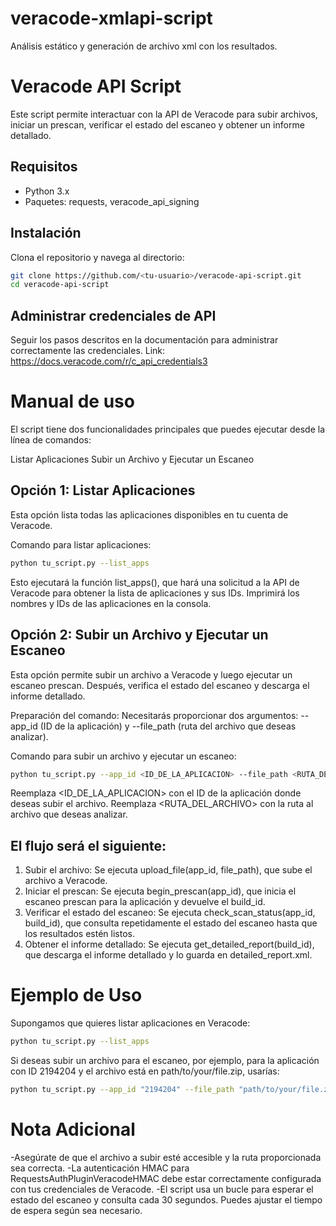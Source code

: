 # veracode-xmlapi-script
Análisis estático y generación de archivo xml con los resultados.

# Veracode API Script

Este script permite interactuar con la API de Veracode para subir archivos, iniciar un prescan, verificar el estado del escaneo y obtener un informe detallado.

## Requisitos

- Python 3.x
- Paquetes: requests, veracode_api_signing

## Instalación

Clona el repositorio y navega al directorio:

```bash
git clone https://github.com/<tu-usuario>/veracode-api-script.git
cd veracode-api-script
```

## Administrar credenciales de API

Seguir los pasos descritos en la documentación para administrar correctamente las credenciales. 
Link: https://docs.veracode.com/r/c_api_credentials3

# Manual de uso
El script tiene dos funcionalidades principales que puedes ejecutar desde la línea de comandos:

Listar Aplicaciones
Subir un Archivo y Ejecutar un Escaneo

## Opción 1: Listar Aplicaciones
Esta opción lista todas las aplicaciones disponibles en tu cuenta de Veracode.

Comando para listar aplicaciones:
```bash
python tu_script.py --list_apps
```
Esto ejecutará la función list_apps(), que hará una solicitud a la API de Veracode para obtener la lista de aplicaciones y sus IDs. Imprimirá los nombres y IDs de las aplicaciones en la consola.


## Opción 2: Subir un Archivo y Ejecutar un Escaneo
Esta opción permite subir un archivo a Veracode y luego ejecutar un escaneo prescan. Después, verifica el estado del escaneo y descarga el informe detallado.

Preparación del comando:
Necesitarás proporcionar dos argumentos: --app_id (ID de la aplicación) y --file_path (ruta del archivo que deseas analizar).

Comando para subir un archivo y ejecutar un escaneo:
```bash
python tu_script.py --app_id <ID_DE_LA_APLICACION> --file_path <RUTA_DEL_ARCHIVO>
```
Reemplaza <ID_DE_LA_APLICACION> con el ID de la aplicación donde deseas subir el archivo.
Reemplaza <RUTA_DEL_ARCHIVO> con la ruta al archivo que deseas analizar.

## El flujo será el siguiente:

1. Subir el archivo: Se ejecuta upload_file(app_id, file_path), que sube el archivo a Veracode.
2. Iniciar el prescan: Se ejecuta begin_prescan(app_id), que inicia el escaneo prescan para la aplicación y devuelve el build_id.
3. Verificar el estado del escaneo: Se ejecuta check_scan_status(app_id, build_id), que consulta repetidamente el estado del escaneo hasta que los resultados estén listos.
4. Obtener el informe detallado: Se ejecuta get_detailed_report(build_id), que descarga el informe detallado y lo guarda en detailed_report.xml.

# Ejemplo de Uso
Supongamos que quieres listar aplicaciones en Veracode:
```bash
python tu_script.py --list_apps
```

Si deseas subir un archivo para el escaneo, por ejemplo, para la aplicación con ID 2194204 y el archivo está en path/to/your/file.zip, usarías:
```bash
python tu_script.py --app_id "2194204" --file_path "path/to/your/file.zip"
```

# Nota Adicional
-Asegúrate de que el archivo a subir esté accesible y la ruta proporcionada sea correcta.
-La autenticación HMAC para RequestsAuthPluginVeracodeHMAC debe estar correctamente configurada con tus credenciales de Veracode.
-El script usa un bucle para esperar el estado del escaneo y consulta cada 30 segundos. Puedes ajustar el tiempo de espera según sea necesario.
